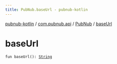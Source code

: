 ```yaml
---
title: PubNub.baseUrl - pubnub-kotlin
---
```


[pubnub-kotlin](../../index.html) / [com.pubnub.api](../index.html) / [PubNub](index.html) / [baseUrl](./base-url.html)

# baseUrl

`fun baseUrl(): `[`String`](https://kotlinlang.org/api/latest/jvm/stdlib/kotlin/-string/index.html)